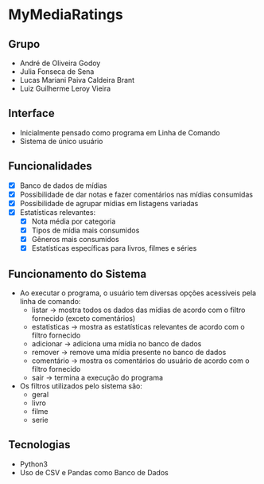 # MyMediaRatings

## Grupo

- André de Oliveira Godoy
- Julia Fonseca de Sena
- Lucas Mariani Paiva Caldeira Brant
- Luiz Guilherme Leroy Vieira

## Interface

- Inicialmente pensado como programa em Linha de Comando
- Sistema de único usuário

## Funcionalidades

- [X] Banco de dados de mídias
- [X] Possibilidade de dar notas e fazer comentários nas mídias consumidas
- [X] Possibilidade de agrupar mídias em listagens variadas
- [X] Estatísticas relevantes:
	- [X] Nota média por categoria
	- [X] Tipos de mídia mais consumidos
	- [X] Gêneros mais consumidos
	- [X] Estatísticas específicas para livros, filmes e séries

## Funcionamento do Sistema

- Ao executar o programa, o usuário tem diversas opções acessíveis pela linha de comando:
	- listar -> mostra todos os dados das mídias de acordo com o filtro fornecido (exceto comentários)
	- estatisticas -> mostra as estatísticas relevantes de acordo com o filtro fornecido
	- adicionar -> adiciona uma mídia no banco de dados
	- remover -> remove uma mídia presente no banco de dados
	- comentário -> mostra os comentários do usuário de acordo com o filtro fornecido
	- sair -> termina a execução do programa
- Os filtros utilizados pelo sistema são:
	- geral
	- livro
	- filme
	- serie

## Tecnologias

- Python3
- Uso de CSV e Pandas como Banco de Dados

